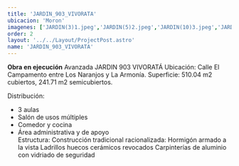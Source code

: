 ```yaml
---
title: 'JARDIN_903_VIVORATA'
ubicacion: 'Moron'
imagenes: ['JARDIN(3)1.jpeg','JARDIN(5)2.jpeg','JARDIN(10)3.jpeg','JARDIN(11)4.jpeg','JARDIN(13).jpeg','JARDIN(14).jpeg','JARDIN(15).jpeg']
order: 2    
layout: '../../Layout/ProjectPost.astro'
name: 'JARDIN_903_VIVORATA'
---
```


**Obra en ejecución**
Avanzada JARDIN 903 VIVORATÁ
Ubicación: Calle El Campamento entre Los Naranjos y La Armonía.
Superficie: 510.04 m2 cubiertos, 241.71 m2 semicubiertos.

Distribución:
- 3 aulas
- Salón de usos múltiples
- Comedor y cocina
- Área administrativa y de apoyo    
Estructura:
Construcción tradicional racionalizada:
Hormigón armado a la vista
Ladrillos huecos cerámicos revocados
Carpinterías de aluminio con vidriado de seguridad